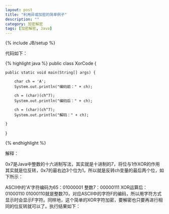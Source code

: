 ```yaml
---
layout: post
title: "利用异或加密的简单例子"
description: ""
category: 加密解密
tags: [加密解密, Java]
---
```

{% include JB/setup %}

代码如下：

{% highlight java %}
public class XorCode { 

    public static void main(String[] args) { 

        char ch = 'A'; 
        System.out.println("编码前：" + ch); 

        ch = (char)(ch^7); 
        System.out.println("编码后：" + ch); 

        ch = (char)(ch^7); 
        System.out.println("解码：" + ch); 

    } 

} 

 {% endhighlight %}

解释：

0x7是Java中整数的十六进制写法，其实就是十进制的7，将位与1作XOR的作用其实就是位反转，0x7的最右边3个位为1，所以就是反转ch变量的最后两个位，如下所示：

ASCII中的'A'字符编码为65：01000001 
整数7：00000111
XOR运算后：01000110
01000110就是整数70，对应ASCII中的字符F的编码，所以用字符方式显示时会显示F字符。同样地，这个简单的XOR字符加密，要解密也只要再进行相同的位反转就可以了。执行结果如下：



